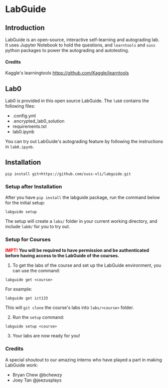 # LabGuide

## Introduction

LabGuide is an open-source, interactive self-learning and autograding lab. It uses Jupyter Notebook to hold the questions, and `learntools` and `suss` python packages to power the autograding and autotesting. 

#### Credits
Kaggle's learningtools https://github.com/Kaggle/learntools

## Lab0

Lab0 is provided in this open source LabGuide. The `lab0` contains the following files:
- .config.yml
- .encrypted_lab0_solution
- requirements.txt
- lab0.ipynb

You can try out LabGuide's autograding feature by following the instructions in `lab0.ipynb`.

## Installation

```
pip install git+https://github.com/suss-vli/labguide.git
```

### Setup after Installation

After you have `pip install` the labguide package, run the command below for the initial setup:
```
labguide setup
```

The setup will create a `labs/` folder in your current working directory, and include `lab0/` for you to try out.

### Setup for Courses

**<span style="color:red">IMPT!</span> You will be required to have permission and be authenticated before having access to the LabGuide of the courses.**

1. To get the labs of the course and set up the LabGuide environment, you can use the command:
```
labguide get <course>
```
For example:
```
labguide get ict133
```
This will `git clone` the course's labs into `labs/<course>` folder.

2. Run the `setup` command:
```
labguide setup <course>
```
3. Your labs are now ready for you!


### Credits

A special shoutout to our amazing interns who have played a part in making LabGuide work:

- Bryan Chew @bchewzy
- Joey Tan @jeezusplays
